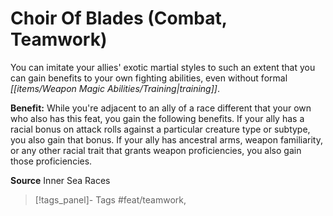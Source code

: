 ﻿---
cssclass: [feats]

---
# Choir Of Blades (Combat, Teamwork)

You can imitate your allies' exotic martial styles to such an extent that you can gain benefits to your own fighting abilities, even without formal _[[items/Weapon Magic Abilities/Training|training]]_.

**Benefit:** While you're adjacent to an ally of a race different that your own who also has this feat, you gain the following benefits. If your ally has a racial bonus on attack rolls against a particular creature type or subtype, you also gain that bonus. If your ally has ancestral arms, weapon familiarity, or any other racial trait that grants weapon proficiencies, you also gain those proficiencies.

**Source** Inner Sea Races
>[!tags_panel]- Tags
> #feat/teamwork, 